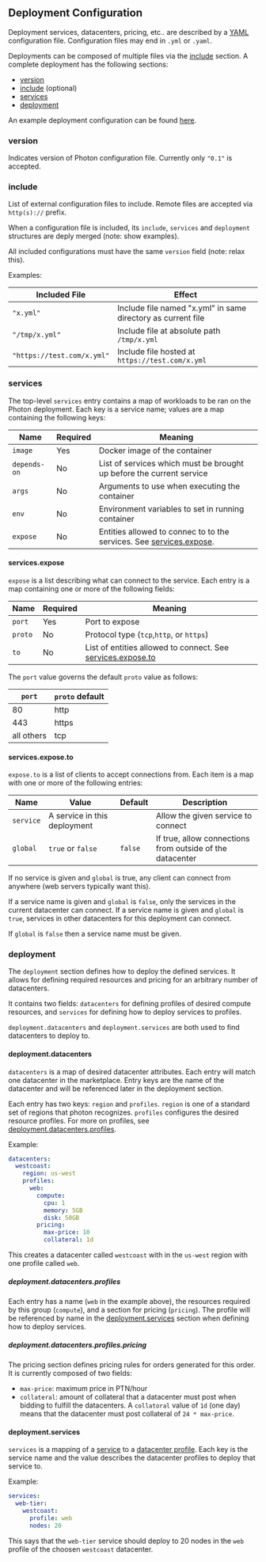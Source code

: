 ## Deployment Configuration

Deployment services, datacenters, pricing, etc.. are described by a [YAML](http://www.yaml.org/start.html) configuration file.  Configuration files may end in `.yml` or `.yaml`.

Deployments can be composed of multiple files via the [include](#include) section.  A complete deployment has the following sections:

 * [version](#version)
 * [include](#include) (optional)
 * [services](#include)
 * [deployment](#deployment)

An example deployment configuration can be found [here](deployment.yml).

### version

Indicates version of Photon configuration file.  Currently only `"0.1"` is accepted.

### include

List of external configuration files to include.  Remote files are accepted via `http(s)://` prefix.

When a configuration file is included, its `include`, `services` and `deployment` structures are deply merged (note: show examples).

All included configurations must have the same `version` field (note: relax this).

Examples:

| Included File | Effect |
| --- | --- |
| `"x.yml"` | Include file named "x.yml" in same directory as current file |
| `"/tmp/x.yml"` | Include file at absolute path `/tmp/x.yml` |
| `"https://test.com/x.yml"` | Include file hosted at `https://test.com/x.yml` |

### services

The top-level `services` entry contains a map of workloads to be ran on the Photon deployment.  Each key is a service name; values are a map containing the following keys:

| Name | Required | Meaning |
| --- | --- | --- |
| `image` | Yes | Docker image of the container |
| `depends-on` | No | List of services which must be brought up before the current service |
| `args` | No | Arguments to use when executing the container |
| `env` |  No | Environment variables to set in running container |
| `expose` | No | Entities allowed to connec to to the services.  See [services.expose](#servicesexpose). |

#### services.expose

`expose` is a list describing what can connect to the service.  Each entry is a map containing one or more of the following fields:

| Name | Required | Meaning |
|--- | --- | --- |
| `port` | Yes | Port to expose |
| `proto` | No | Protocol type (`tcp`,`http`, or `https`) |
| `to` | No | List of entities allowed to connect.  See [services.expose.to](#servicesexposeto) |

The `port` value governs the default `proto` value as follows:

| `port` | `proto` default |
| --- | --- |
| 80 | http |
| 443 | https |
| all others | tcp |

#### services.expose.to

`expose.to` is a list of clients to accept connections from.  Each item is a map with one or more of the following entries:

| Name | Value | Default | Description |
| --- | --- | --- | --- |
| `service` | A service in this deployment | | Allow the given service to connect |
| `global`  | `true` or `false` | `false` | If true, allow connections from outside of the datacenter |


If no service is given and `global` is true, any client can connect from anywhere (web servers typically want this).

If a service name is given and `global` is `false`, only the services in the current datacenter can connect.
If a service name is given and `global` is `true`, services in other datacenters for this deployment can connect.

If `global` is `false` then a service name must be given.

### deployment

The `deployment` section defines how to deploy the defined services.  It allows for defining required resources and pricing for an arbitrary number of datacenters.

It contains two fields: `datacenters` for defining profiles of desired compute resources, and `services` for defining how to deploy services to profiles.

`deployment.datacenters` and `deployment.services` are both used to find datacenters to deploy to.

#### deployment.datacenters

`datacenters` is a map of desired datacenter attributes.  Each entry will match one datacenter in the marketplace.  Entry keys are the name of the datacenter and will be referenced later in the deployment section.

Each entry has two keys: `region` and `profiles`.  `region` is one of a standard set of regions that photon recognizes.  `profiles` configures the desired resource profiles.  For more on profiles, see [deployment.datacenters.profiles](#deploymentdatacentersprofiles).

Example:

```yaml
datacenters:
  westcoast:
    region: us-west
    profiles:
      web:
        compute:
          cpu: 1
          memory: 5GB
          disk: 50GB
        pricing:
          max-price: 10
          collateral: 1d
```

This creates a datacenter called `westcoast` with in the `us-west` region with one profile called `web`.

##### deployment.datacenters.profiles

Each entry has a name (`web` in the example above), the resources required by this group (`compute`), and a section for pricing (`pricing`).  The profile will be referenced by name in the [deployment.services](#deploymentservices) section when defining how to deploy services.

##### deployment.datacenters.profiles.pricing

The pricing section defines pricing rules for orders generated for this order.  It is currently composed of two fields:

 * `max-price`: maximum price in PTN/hour
 * `collateral`: amount of collateral that a datacenter must post when bidding to fulfill the datacenters.  A `collatoral` value of `1d` (one day) means that the datacenter must post collateral of `24 * max-price`.

#### deployment.services

`services` is a mapping of a [service](#services) to a [datacenter profile](#deploymentdatacenters).  Each key is the service name and the value describes
the datacenter profiles to deploy that service to.

Example:

```yaml
services:
  web-tier:
    westcoast:
      profile: web
      nodes: 20
```

This says that the `web-tier` service should deploy to 20 nodes in the `web` profile of the choosen `westcoast` datacenter.

